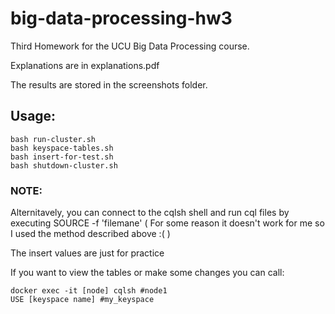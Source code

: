 # big-data-processing-hw3
Third Homework for the UCU Big Data Processing course.

Explanations are in explanations.pdf

The results are stored in the screenshots folder.

## Usage:

```
bash run-cluster.sh
bash keyspace-tables.sh
bash insert-for-test.sh
bash shutdown-cluster.sh
```
### NOTE:
Alternitavely, you can connect to the cqlsh shell and run cql files by executing SOURCE -f 'filemane'
( For some reason it doesn't work for me so I used the method described above :( )

The insert values are just for practice

If you want to view the tables or make some changes you can call:

```
docker exec -it [node] cqlsh #node1
USE [keyspace name] #my_keyspace
```
